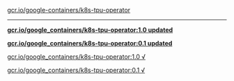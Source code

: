 [gcr.io/google-containers/k8s-tpu-operator](https://hub.docker.com/r/sqeven/k8s-tpu-operator/tags/) 

----
**[gcr.io/google_containers/k8s-tpu-operator:1.0 updated](https://hub.docker.com/r/sqeven/k8s-tpu-operator/tags/)**

**[gcr.io/google_containers/k8s-tpu-operator:0.1 updated](https://hub.docker.com/r/sqeven/k8s-tpu-operator/tags/)**

[gcr.io/google_containers/k8s-tpu-operator:1.0 √](https://hub.docker.com/r/sqeven/k8s-tpu-operator/tags/)

[gcr.io/google_containers/k8s-tpu-operator:0.1 √](https://hub.docker.com/r/sqeven/k8s-tpu-operator/tags/)

